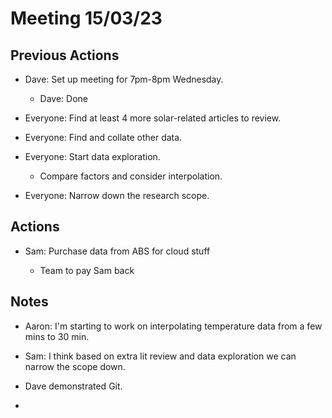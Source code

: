 # Meeting 15/03/23

## Previous Actions

-   Dave: Set up meeting for 7pm-8pm Wednesday.

    -   Dave: Done

-   Everyone: Find at least 4 more solar-related articles to review.

-   Everyone: Find and collate other data.

-   Everyone: Start data exploration.

    -   Compare factors and consider interpolation.

-   Everyone: Narrow down the research scope.

## Actions

-   Sam: Purchase data from ABS for cloud stuff

    -   Team to pay Sam back

## Notes

-   Aaron: I'm starting to work on interpolating temperature data from a
     few mins to 30 min.

-   Sam: I think based on extra lit review and data exploration we can
     narrow the scope down.

-   Dave demonstrated Git.

-   
